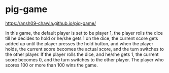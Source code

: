 # pig-game

https://ansh09-chawla.github.io/pig-game/

In this game, the default player is set to be player 1,
the player rolls the dice till he decides to hold or he/she gets 1 on the dice,
the current score gets added up until the player presses the hold button, and when the player holds, 
the current score becomes the actual score, and the turn switches to the other player.
If the player rolls the dice, and he/she gets 1, the current score becomes 0, and the turn switches to the other player.
The player who scores 100 or more than 100 wins the game.
